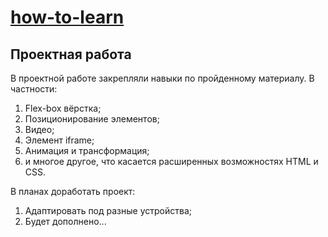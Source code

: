 # [how-to-learn](https://yauheni5.github.io/how-to-learn/index.html)

## Проектная работа

В проектной работе закрепляли навыки по пройденному материалу. В частности:

1. Flex-box вёрстка;
2. Позиционирование элементов;
3. Видео;
4. Элемент iframe;
5. Анимация и трансформация;
6. и многое другое, что касается расширенных возможностях HTML и CSS.

В планах доработать проект:

1. Адаптировать под разные устройства;
2. Будет дополнено...
